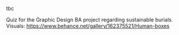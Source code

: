 tbc

Quiz for the Graphic Design BA project regarding sustainable burials. 
Visuals: https://www.behance.net/gallery/162375521/Human-boxes
